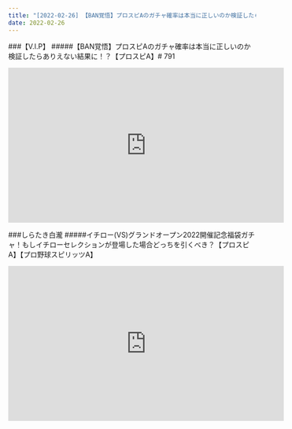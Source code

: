 ```yaml
---
title: "[2022-02-26] 【BAN覚悟】プロスピAのガチャ確率は本当に正しいのか検証したらありえない結果に！？【プロスピA】# 791 他"
date: 2022-02-26
---
```

###【V.I.P】
#####【BAN覚悟】プロスピAのガチャ確率は本当に正しいのか検証したらありえない結果に！？【プロスピA】# 791
<iframe width="560" height="315" src="https://www.youtube.com/embed/Tls7o9q2d6o" frameborder="0" allow="accelerometer; autoplay; clipboard-write; encrypted-media; gyroscope; picture-in-picture" allowfullscreen></iframe>

###しらたき白瀧
#####イチロー(VS)グランドオープン2022開催記念福袋ガチャ！もしイチローセレクションが登場した場合どっちを引くべき？【プロスピA】【プロ野球スピリッツA】
<iframe width="560" height="315" src="https://www.youtube.com/embed/EUQ-3-roZoc" frameborder="0" allow="accelerometer; autoplay; clipboard-write; encrypted-media; gyroscope; picture-in-picture" allowfullscreen></iframe>

